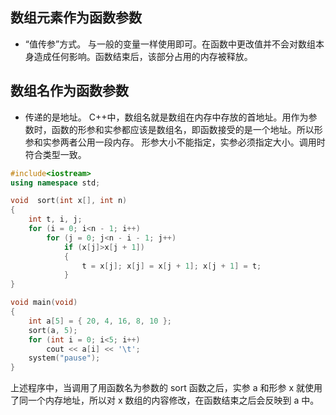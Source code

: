 ## 数组元素作为函数参数
+ “值传参”方式。
与一般的变量一样使用即可。在函数中更改值并不会对数组本身造成任何影响。函数结束后，该部分占用的内存被释放。

## 数组名作为函数参数
+ 传递的是地址。
C++中，数组名就是数组在内存中存放的首地址。用作为参数时，函数的形参和实参都应该是数组名，即函数接受的是一个地址。所以形参和实参两者公用一段内存。
形参大小不能指定，实参必须指定大小。调用时符合类型一致。

``` c++
#include<iostream>
using namespace std;

void  sort(int x[], int n)
{
	int t, i, j;
	for (i = 0; i<n - 1; i++)
		for (j = 0; j<n - i - 1; j++)
			if (x[j]>x[j + 1])
			{
				t = x[j]; x[j] = x[j + 1]; x[j + 1] = t;
			}
}

void main(void)
{
	int a[5] = { 20, 4, 16, 8, 10 };
	sort(a, 5);
	for (int i = 0; i<5; i++)
		cout << a[i] << '\t';
	system("pause");
}
```
上述程序中，当调用了用函数名为参数的 sort 函数之后，实参 a 和形参 x 就使用了同一个内存地址，所以对 x 数组的内容修改，在函数结束之后会反映到 a 中。

